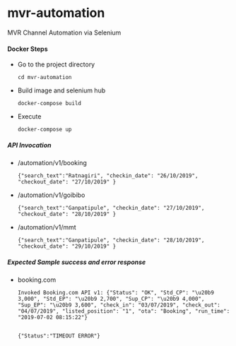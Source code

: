 # mvr-automation
MVR Channel Automation via Selenium

#### Docker Steps
- Go to the project directory
  ```
  cd mvr-automation
  ```
- Build image and selenium hub
  ```
  docker-compose build
  ```
- Execute
  ```
  docker-compose up
  ```

##### API Invocation

- /automation/v1/booking
  ```
  {"search_text":"Ratnagiri", "checkin_date": "26/10/2019", "checkout_date": "27/10/2019" }
  ```

- /automation/v1/goibibo
  ```
  {"search_text":"Ganpatipule", "checkin_date": "27/10/2019", "checkout_date": "28/10/2019" }
  ```

- /automation/v1/mmt
  ```
  {"search_text":"Ganpatipule", "checkin_date": "28/10/2019", "checkout_date": "29/10/2019" }
  ```
##### Expected Sample success and error response
- booking.com
  ```
  Invoked Booking.com API v1: {"Status": "OK", "Std_CP": "\u20b9 3,000", "Std_EP": "\u20b9 2,700", "Sup_CP": "\u20b9 4,000", "Sup_EP": "\u20b9 3,600", "check_in": "03/07/2019", "check_out": "04/07/2019", "listed_position": "1", "ota": "Booking", "run_time": "2019-07-02 08:15:22"}
  
  
  {"Status":"TIMEOUT ERROR"}
  ```

